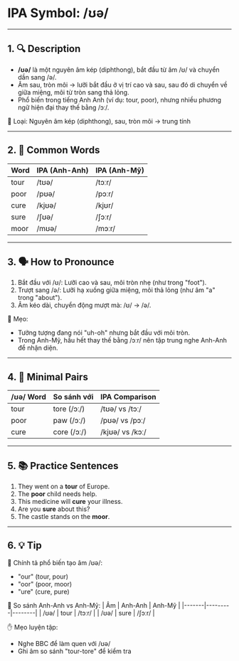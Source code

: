 # IPA Symbol: /ʊə/

---

## 1. 🔍 Description

- **/ʊə/** là một nguyên âm kép (diphthong), bắt đầu từ âm /ʊ/ và chuyển dần sang /ə/.
- Âm sau, tròn môi → lưỡi bắt đầu ở vị trí cao và sau, sau đó di chuyển về giữa miệng, môi từ tròn sang thả lỏng.
- Phổ biến trong tiếng Anh Anh (ví dụ: tour, poor), nhưng nhiều phương ngữ hiện đại thay thế bằng /ɔː/.

📍 Loại: Nguyên âm kép (diphthong), sau, tròn môi → trung tính

---

## 2. 📝 Common Words

| Word    | IPA (Anh-Anh) | IPA (Anh-Mỹ) |
|---------|--------------|--------------|
| tour    | /tʊə/        | /tɔːr/       |
| poor    | /pʊə/        | /pɔːr/       |
| cure    | /kjʊə/       | /kjʊr/       |
| sure    | /ʃʊə/        | /ʃɔːr/       |
| moor    | /mʊə/        | /mɔːr/       |

---

## 3. 🗣️ How to Pronounce

1. Bắt đầu với /ʊ/: Lưỡi cao và sau, môi tròn nhẹ (như trong "foot").
2. Trượt sang /ə/: Lưỡi hạ xuống giữa miệng, môi thả lỏng (như âm "a" trong "about").
3. Âm kéo dài, chuyển động mượt mà: /ʊ/ → /ə/.

🧠 Mẹo:
- Tưởng tượng đang nói "uh-oh" nhưng bắt đầu với môi tròn.
- Trong Anh-Mỹ, hầu hết thay thế bằng /ɔːr/ nên tập trung nghe Anh-Anh để nhận diện.

---

## 4. 🎯 Minimal Pairs

| /ʊə/ Word | So sánh với | IPA Comparison |
|-----------|-------------|----------------|
| tour      | tore (/ɔː/) | /tʊə/ vs /tɔː/ |
| poor      | paw (/ɔː/)  | /pʊə/ vs /pɔː/ |
| cure      | core (/ɔː/) | /kjʊə/ vs /kɔː/ |

---

## 5. 📚 Practice Sentences

1. They went on a **tour** of Europe.
2. The **poor** child needs help.
3. This medicine will **cure** your illness.
4. Are you **sure** about this?
5. The castle stands on the **moor**.

---

## 6. 💡 Tip

📌 Chính tả phổ biến tạo âm /ʊə/:
- "our" (tour, pour)
- "oor" (poor, moor)
- "ure" (cure, pure)

🔄 So sánh Anh-Anh vs Anh-Mỹ:
| Âm    | Anh-Anh | Anh-Mỹ |
|-------|---------|--------|
| /ʊə/  | tour    | /tɔːr/ |
| /ʊə/  | sure    | /ʃɔːr/ |

✋ Mẹo luyện tập:
- Nghe BBC để làm quen với /ʊə/
- Ghi âm so sánh "tour-tore" để kiểm tra